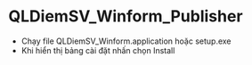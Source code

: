 # QLDiemSV_Winform_Publisher
- Chạy file QLDiemSV_Winform.application hoặc setup.exe
- Khi hiển thị bảng cài đặt nhấn chọn Install